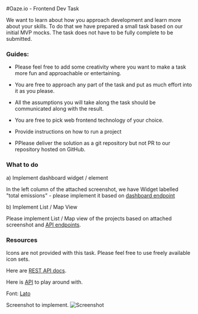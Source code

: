 #Oaze.io - Frontend Dev Task

We want to learn about how you approach development and learn more about your skills. To do that we have prepared a small task based on our initial MVP mocks. The task does not have to be fully complete to be submitted. 
 

### Guides: 

- Please feel free to add some creativity where you want to make a task more fun and approachable or entertaining. 

- You are free to approach any part of the task and put as much effort into it as you please.

- All the assumptions you will take along the task should be communicated along with the result.  

- You are free to pick web frontend technology of your choice. 

- Provide instructions on how to run a project

- PPlease deliver the solution as a git repository but not PR to our repository hosted on GitHub. 

### What to do

a) Implement dashboard widget / element

In the left column of the attached screenshot, we have Widget labelled "total emissions" - please implement it based on [dashboard endpoint](https://app.swaggerhub.com/apis-docs/filipjakubowski/OazeTest/1.0.0#/corporate/getPerformance)


b) Implement List / Map View

Please implement List / Map view of the projects based on attached screenshot and [API endpoints](https://app.swaggerhub.com/apis-docs/filipjakubowski/OazeTest/1.0.0#/marketplace/listProjects). 

### Resources

Icons are not provided with this task. Please feel free to use freely available icon sets. 

Here are [REST API docs](https://app.swaggerhub.com/apis-docs/filipjakubowski/OazeTest/1.0.0#/Performance). 

Here is [API]( https://my-json-server.typicode.com/oazeio/frontend-task-a/db.json) to play around with. 

Font: [Lato](https://fonts.google.com/specimen/Lato)

Screenshot to implement. 
![Screenshot](images/screenshot-markettplace-dashboard.png "Screenshot")



